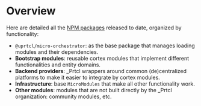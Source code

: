 # Overview

Here are detailed all the [NPM packages](https://www.npmjs.com/search?q=%40uprtcl) released to date, organized by functionality:

- `@uprtcl/micro-orchestrator`: as the base package that manages loading modules and their dependencies.
- **Bootstrap modules**: reusable cortex modules that implement different functionalities and entity domains.
- **Backend providers**: _Prtcl wrappers around common (de)centralized platforms to make it easier to integrate by cortex modules.
- **Infrastructure**: base `MicroModules` that make all other functionality work.
- **Other modules**: modules that are not built directly by the _Prtcl organization: community modules, etc.